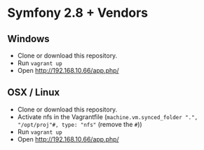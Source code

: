 # Symfony 2.8 + Vendors

## Windows

- Clone or download this repository.
- Run `vagrant up`
- Open http://192.168.10.66/app.php/

## OSX / Linux

- Clone or download this repository.
- Activate nfs in the Vagrantfile (`machine.vm.synced_folder ".", "/opt/proj"#, type: "nfs"` (remove the `#`))
- Run `vagrant up`
- Open http://192.168.10.66/app.php/